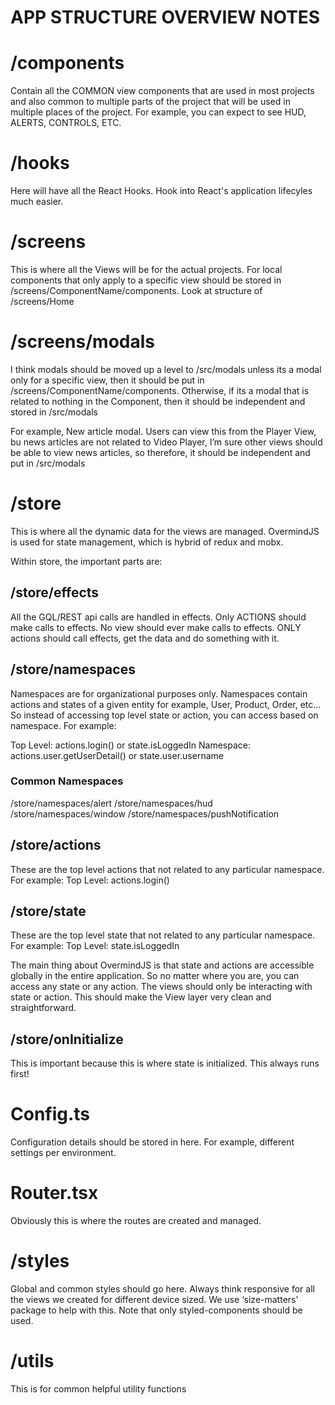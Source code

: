 # APP STRUCTURE OVERVIEW NOTES

# /components
Contain all the COMMON view components that are used in most projects and also common to multiple parts of the project that will be used in multiple places of the project. For example, you can expect to see HUD, ALERTS, CONTROLS, ETC.

# /hooks
Here will have all the React Hooks. Hook into React's application lifecyles much easier.

# /screens
This is where all the Views will be for the actual projects.  For local components that only apply to a specific view should be stored in /screens/ComponentName/components. Look at structure of /screens/Home

# /screens/modals
I think modals should be moved up a level to /src/modals unless its a modal only for a specific view, then it should be put in /screens/ComponentName/components. Otherwise, if its a modal that is related to nothing in the Component, then it should be independent and stored in /src/modals

For example, New article modal. Users can view this from the Player View, bu news articles are not related to Video Player, I’m sure other views should be able to view news articles, so therefore, it should be independent and put in /src/modals

# /store
This is where all the dynamic data for the views are managed. OvermindJS is used for state management, which is hybrid of redux and mobx.

Within store, the important parts are:
## /store/effects
All the GQL/REST api calls are handled in effects.  Only ACTIONS should make calls to effects. No view should ever make calls to effects. ONLY actions should call effects, get the data and do something with it.

## /store/namespaces
Namespaces are for organizational purposes only. Namespaces contain actions and states of a given entity for example, User, Product, Order, etc…  So instead of accessing top level state or action, you can access based on namespace. For example:

Top Level: actions.login() or state.isLoggedIn
Namespace: actions.user.getUserDetail() or state.user.username

### Common Namespaces
/store/namespaces/alert
/store/namespaces/hud
/store/namespaces/window
/store/namespaces/pushNotification

## /store/actions
These are the top level actions that not related to any particular namespace. For example:
Top Level: actions.login()

## /store/state
These are the top level state that not related to any particular namespace. For example:
Top Level: state.isLoggedIn

The main thing about OvermindJS is that state and actions are accessible globally in the entire application. So no matter where you are, you can access any state or any action. The views should only be interacting with state or action.  This should make the View layer very clean and straightforward.

## /store/onInitialize
This is important because this is where state is initialized. This always runs first!

# Config.ts
Configuration details should be stored in here. For example, different settings per environment.

# Router.tsx
Obviously this is where the routes are created and managed.

# /styles
Global and common styles should go here.  Always think responsive for all the views we created for different device sized. We use ‘size-matters’ package to help with this. Note that only styled-components should be used.

# /utils
This is for common helpful utility functions